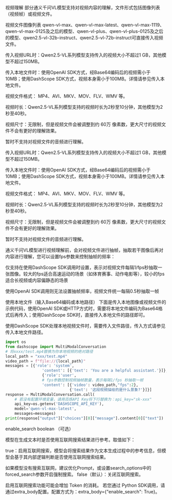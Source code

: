 视频理解
部分通义千问VL模型支持对视频内容的理解，文件形式包括图像列表（视频帧）或视频文件。

视频文件图像列表
qwen-vl-max、qwen-vl-max-latest、qwen-vl-max-1119、qwen-vl-max-0125及之后的模型、qwen-vl-plus、qwen-vl-plus-0125及之后的模型、qwen2.5-vl-32b-instruct、qwen2.5-vl-72b-instruct可直接传入视频文件。

传入视频URL时：Qwen2.5-VL系列模型支持传入的视频大小不超过1 GB，其他模型不超过150MB。

传入本地文件时：使用OpenAI SDK方式，经Base64编码后的视频需小于10MB；使用DashScope SDK方式，视频本身需小于100MB。详情请参见传入本地文件。

视频文件格式： MP4、AVI、MKV、MOV、FLV、WMV 等。

视频时长：Qwen2.5-VL系列模型支持的视频时长为2秒至10分钟，其他模型为2秒至40秒。

视频尺寸：无限制，但是视频文件会被调整到约 60万 像素数，更大尺寸的视频文件不会有更好的理解效果。

暂时不支持对视频文件的音频进行理解。

传入视频URL时：Qwen2.5-VL系列模型支持传入的视频大小不超过1 GB，其他模型不超过150MB。

传入本地文件时：使用OpenAI SDK方式，经Base64编码后的视频需小于10MB；使用DashScope SDK方式，视频本身需小于100MB。详情请参见传入本地文件。

视频文件格式： MP4、AVI、MKV、MOV、FLV、WMV 等。

视频时长：Qwen2.5-VL系列模型支持的视频时长为2秒至10分钟，其他模型为2秒至40秒。

视频尺寸：无限制，但是视频文件会被调整到约 60万 像素数，更大尺寸的视频文件不会有更好的理解效果。

暂时不支持对视频文件的音频进行理解。

通义千问VL模型进行视频理解前，会对视频文件进行抽帧，抽取若干图像后再对内容进行理解，您可以设置fps参数来控制抽帧的频率：

仅支持在使用DashScope SDK调用时设置，表示对视频文件每隔1/fps秒抽取一张图像。较大的fps适合高速运动的场景（如体育赛事、动作电影等），较小的fps适合长视频或内容偏静态的场景

使用OpenAI SDK调用则无法设置抽帧频率，视频文件统一每隔0.5秒抽取一帧

使用本地文件（输入Base64编码或本地路径）
下面是传入本地图像或视频文件的示例代码，使用OpenAI SDK或HTTP方式时，需要将本地文件编码为Base64格式后再传入；使用DashScope SDK时，直接传入本地文件的路径即可。

使用DashScope SDK处理本地视频文件时，需要传入文件路径，传入方式请参见传入本地文件路径。

```Python
import os
from dashscope import MultiModalConversation
# 将xxxx/test.mp4替换为你本地视频的绝对路径
local_path = "xxx/test.mp4"
video_path = f"file://{local_path}"
messages = [{'role': 'system',
                'content': [{'text': 'You are a helpful assistant.'}]},
                {'role':'user',
                # fps参数控制视频抽帧数量，表示每隔1/fps 秒抽取一帧
                'content': [{'video': video_path,"fps":2},
                            {'text': '这段视频描绘的是什么景象?'}]}]
response = MultiModalConversation.call(
    # 若没有配置环境变量，请用百炼API Key将下行替换为：api_key="sk-xxx"
    api_key=os.getenv('DASHSCOPE_API_KEY'),
    model='qwen-vl-max-latest',  
    messages=messages)
print(response["output"]["choices"][0]["message"].content[0]["text"])
```

enable_search boolean （可选）

模型在生成文本时是否使用互联网搜索结果进行参考。取值如下：

true：启用互联网搜索，模型会将搜索结果作为文本生成过程中的参考信息，但模型会基于其内部逻辑判断是否使用互联网搜索结果。

如果模型没有搜索互联网，建议优化Prompt，或设置search_options中的forced_search参数开启强制搜索。
false（默认）：关闭互联网搜索。

启用互联网搜索功能可能会增加 Token 的消耗。
若您通过 Python SDK调用，请通过extra_body配置。配置方式为：extra_body={"enable_search": True}。